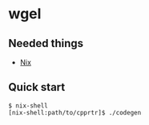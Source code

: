 # wgel

Needed things
---
*   [Nix](https://nixos.org/nix/)

Quick start
---
```
$ nix-shell
[nix-shell:path/to/cpprtr]$ ./codegen
```
